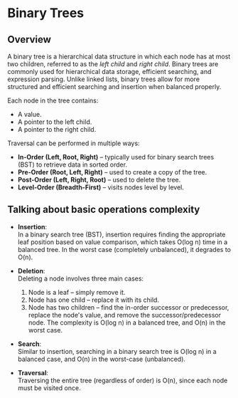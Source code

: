 # Binary Trees

## Overview

A binary tree is a hierarchical data structure in which each node has at most two children, referred to as the _left child_ and _right child_. Binary trees are commonly used for hierarchical data storage, efficient searching, and expression parsing. Unlike linked lists, binary trees allow for more structured and efficient searching and insertion when balanced properly.

Each node in the tree contains:

- A value.
- A pointer to the left child.
- A pointer to the right child.

Traversal can be performed in multiple ways:

- **In-Order (Left, Root, Right)** – typically used for binary search trees (BST) to retrieve data in sorted order.
- **Pre-Order (Root, Left, Right)** – used to create a copy of the tree.
- **Post-Order (Left, Right, Root)** – used to delete the tree.
- **Level-Order (Breadth-First)** – visits nodes level by level.

## Talking about basic operations complexity

- **Insertion**:  
  In a binary search tree (BST), insertion requires finding the appropriate leaf position based on value comparison, which takes O(log n) time in a balanced tree. In the worst case (completely unbalanced), it degrades to O(n).

- **Deletion**:  
  Deleting a node involves three main cases:

  1. Node is a leaf – simply remove it.
  2. Node has one child – replace it with its child.
  3. Node has two children – find the in-order successor or predecessor, replace the node's value, and remove the successor/predecessor node.
     The complexity is O(log n) in a balanced tree, and O(n) in the worst case.

- **Search**:  
  Similar to insertion, searching in a binary search tree is O(log n) in a balanced case, and O(n) in the worst-case (unbalanced).

- **Traversal**:  
  Traversing the entire tree (regardless of order) is O(n), since each node must be visited once.
